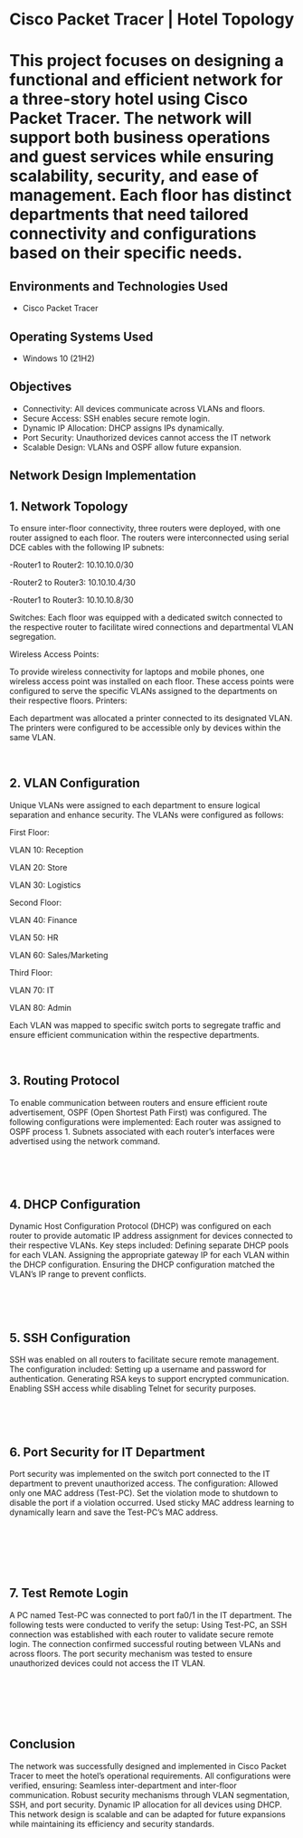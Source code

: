 <p align="center">
</p>

<h1>Cisco Packet Tracer |  Hotel Topology<h1>
  
This project focuses on designing a functional and efficient network for a three-story hotel using Cisco Packet Tracer. The network will support both business operations and guest services while ensuring scalability, security, and ease of management. Each floor has distinct departments that need tailored connectivity and configurations based on their specific needs.

<h2>Environments and Technologies Used</h2>

- Cisco Packet Tracer

<h2>Operating Systems Used </h2>

- Windows 10</b> (21H2)

<h2>Objectives</h2>

- Connectivity: All devices communicate across VLANs and floors.
- Secure Access: SSH enables secure remote login.
- Dynamic IP Allocation: DHCP assigns IPs dynamically.
- Port Security: Unauthorized devices cannot access the IT network
- Scalable Design: VLANs and OSPF allow future expansion.

<h2>Network Design Implementation</h2>

<p>

</p>
<p>
<h2>1. Network Topology</h2>
To ensure inter-floor connectivity, three routers were deployed, with one router assigned to each floor. The routers were interconnected using serial DCE cables with the following IP subnets:
  
-Router1 to Router2: 10.10.10.0/30

-Router2 to Router3: 10.10.10.4/30

-Router1 to Router3: 10.10.10.8/30

Switches:
Each floor was equipped with a dedicated switch connected to the respective router to facilitate wired connections and departmental VLAN segregation.

Wireless Access Points:

To provide wireless connectivity for laptops and mobile phones, one wireless access point was installed on each floor. These access points were configured to serve the specific VLANs assigned to the departments on their respective floors.
Printers:

Each department was allocated a printer connected to its designated VLAN. The printers were configured to be accessible only by devices within the same VLAN.

</p>
<br />

<p>
</p>
<p>
<h2>2. VLAN Configuration</h2>
Unique VLANs were assigned to each department to ensure logical separation and enhance security. The VLANs were configured as follows:
  
First Floor:

VLAN 10: Reception

VLAN 20: Store

VLAN 30: Logistics
  
Second Floor:

VLAN 40: Finance

VLAN 50: HR

VLAN 60: Sales/Marketing

Third Floor:

VLAN 70: IT

VLAN 80: Admin

Each VLAN was mapped to specific switch ports to segregate traffic and ensure efficient communication within the respective departments.

</p>
<br />

<p>

</p>
<p>
<h2>3. Routing Protocol</h2>
To enable communication between routers and ensure efficient route advertisement, OSPF (Open Shortest Path First) was configured. The following configurations were implemented:
Each router was assigned to OSPF process 1.
Subnets associated with each router’s interfaces were advertised using the network command.

</p>
<br />
</p>
<br />

<p>

</p>
<p>
<h2>4. DHCP Configuration</h2>
Dynamic Host Configuration Protocol (DHCP) was configured on each router to provide automatic IP address assignment for devices connected to their respective VLANs. Key steps included:
Defining separate DHCP pools for each VLAN.
Assigning the appropriate gateway IP for each VLAN within the DHCP configuration.
Ensuring the DHCP configuration matched the VLAN’s IP range to prevent conflicts.

</p>
<br /></p>
<br />

<p>

</p>
<p>
<h2>5. SSH Configuration</h2>
SSH was enabled on all routers to facilitate secure remote management. The configuration included:
Setting up a username and password for authentication.
Generating RSA keys to support encrypted communication.
Enabling SSH access while disabling Telnet for security purposes.

</p>
<br /></p>
<br />

<p>

</p>
<p>
<h2>6. Port Security for IT Department</h2>
Port security was implemented on the switch port connected to the IT department to prevent unauthorized access. The configuration:
Allowed only one MAC address (Test-PC).
Set the violation mode to shutdown to disable the port if a violation occurred.
Used sticky MAC address learning to dynamically learn and save the Test-PC’s MAC address.

</p>
<br />
</p>
<br /></p>
<br />

<p>

</p>
<p>
<h2>7. Test Remote Login</h2>
A PC named Test-PC was connected to port fa0/1 in the IT department. The following tests were conducted to verify the setup:
Using Test-PC, an SSH connection was established with each router to validate secure remote login.
The connection confirmed successful routing between VLANs and across floors.
The port security mechanism was tested to ensure unauthorized devices could not access the IT VLAN.

</p>
<br /></p>
<br /></p>
<br />

<p>

</p>
<p>
<h2>Conclusion</h2>
The network was successfully designed and implemented in Cisco Packet Tracer to meet the hotel’s operational requirements. All configurations were verified, ensuring:
Seamless inter-department and inter-floor communication.
Robust security mechanisms through VLAN segmentation, SSH, and port security.
Dynamic IP allocation for all devices using DHCP.
This network design is scalable and can be adapted for future expansions while maintaining its efficiency and security standards.

</p>
<br />
